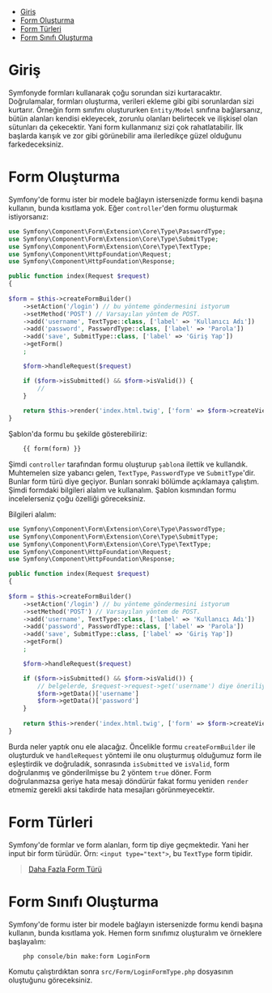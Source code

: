 - [Giriş](#giriş)
- [Form Oluşturma](#form-oluşturma)
- [Form Türleri](#form-türleri)
- [Form Sınıfı Oluşturma](#form-sınıfı-oluşturma)
# Giriş 
Symfonyde formları kullanarak çoğu sorundan sizi kurtaracaktır. Doğrulamalar, formları oluşturma, verileri ekleme gibi gibi sorunlardan sizi kurtarır. Örneğin form sınıfını oluştururken `Entity/Model` sınıfına bağlarsanız, bütün alanları kendisi ekleyecek, zorunlu olanları belirtecek ve ilişkisel olan sütunları da çekecektir. Yani form kullanmanız sizi çok rahatlatabilir. İlk başlarda karışık ve zor gibi görünebilir ama ilerledikçe güzel olduğunu farkedeceksiniz.

# Form Oluşturma
Symfony'de formu ister bir modele bağlayın istersenizde formu kendi başına kullanın, bunda kısıtlama yok. Eğer `controller`'den formu oluşturmak istiyorsanız:
```php
use Symfony\Component\Form\Extension\Core\Type\PasswordType;
use Symfony\Component\Form\Extension\Core\Type\SubmitType;
use Symfony\Component\Form\Extension\Core\Type\TextType;
use Symfony\Component\HttpFoundation\Request;
use Symfony\Component\HttpFoundation\Response;

public function index(Request $request)
{
    
$form = $this->createFormBuilder()
    ->setAction('/login') // bu yönteme göndermesini istyorum
    ->setMethod('POST') // Varsayılan yöntem de POST.
    ->add('username', TextType::class, ['label' => 'Kullanıcı Adı'])
    ->add('password', PasswordType::class, ['label' => 'Parola'])
    ->add('save', SubmitType::class, ['label' => 'Giriş Yap'])
    ->getForm()
    ;

    $form->handleRequest($request)  

    if ($form->isSubmitted() && $form->isValid()) {
        //
    }
    
    return $this->render('index.html.twig', ['form' => $form->createView()]);
}
```
Şablon'da formu bu şekilde gösterebiliriz:
```php
    {{ form(form) }}
```
Şimdi `controller` tarafından formu oluşturup `şablon`a ilettik ve kullandık. Muhtemelen size yabancı gelen, `TextType`, `PasswordType` ve `SubmitType`'dir. Bunlar form türü diye geçiyor. Bunları sonraki bölümde açıklamaya çalıştım. 
Şimdi formdaki bilgileri alalım ve kullanalım. Şablon kısmından formu incelelerseniz çoğu özelliği göreceksiniz. 

Bilgileri alalım:
```php
use Symfony\Component\Form\Extension\Core\Type\PasswordType;
use Symfony\Component\Form\Extension\Core\Type\SubmitType;
use Symfony\Component\Form\Extension\Core\Type\TextType;
use Symfony\Component\HttpFoundation\Request;
use Symfony\Component\HttpFoundation\Response;

public function index(Request $request)
{
    
$form = $this->createFormBuilder()
    ->setAction('/login') // bu yönteme göndermesini istyorum
    ->setMethod('POST') // Varsayılan yöntem de POST.
    ->add('username', TextType::class, ['label' => 'Kullanıcı Adı'])
    ->add('password', PasswordType::class, ['label' => 'Parola'])
    ->add('save', SubmitType::class, ['label' => 'Giriş Yap'])
    ->getForm()
    ;

    $form->handleRequest($request)  

    if ($form->isSubmitted() && $form->isValid()) {
        // belgelerde, $request->request->get('username') diye öneriliyor fakat null dönüyor.
        $form->getData()['username']
        $form->getData()['password']
    }
    
    return $this->render('index.html.twig', ['form' => $form->createView()]);
}
```
Burda neler yaptık onu ele alacağız. Öncelikle formu `createFormBuilder` ile oluşturduk ve `handleRequest` yöntemi ile onu oluşturmuş olduğumuz form ile eşleştirdik ve doğruladık, sonrasında `isSubmitted` ve `isValid`, form doğrulanmış ve gönderilmişse bu 2 yöntem `true` döner.
Form doğrulanmazsa geriye hata mesajı döndürür fakat formu yeniden `render` etmemiz gerekli aksi takdirde hata mesajları görünmeyecektir.  

# Form Türleri 
Symfony'de formlar ve form alanları, form tip diye geçmektedir. Yani her input bir form türüdür. Örn: `<input type="text">`, bu `TextType` form tipidir. 
> [Daha Fazla Form Türü](https://symfony.com/doc/current/reference/forms/types.html)
# Form Sınıfı Oluşturma 
Symfony'de formu ister bir modele bağlayın istersenizde formu kendi başına kullanın, bunda kısıtlama yok. Hemen form sınıfımız oluşturalım ve örneklere başlayalım:
```shell
    php console/bin make:form LoginForm
```
Komutu çalıştırdıktan sonra `src/Form/LoginFormType.php` dosyasının oluştuğunu göreceksiniz.
